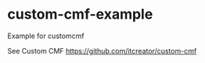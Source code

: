 custom-cmf-example
==================

Example for customcmf


See Custom CMF https://github.com/itcreator/custom-cmf
